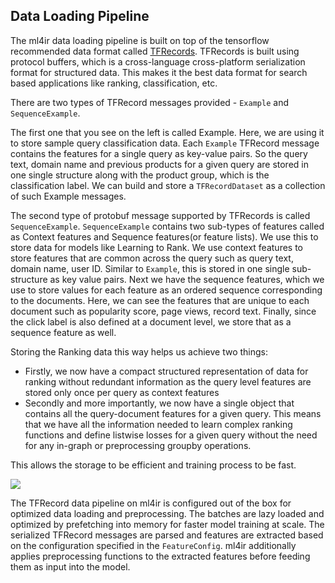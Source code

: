## Data Loading Pipeline

The ml4ir data loading pipeline is built on top of the tensorflow recommended data format called [TFRecords](https://www.tensorflow.org/tutorials/load_data/tfrecord). TFRecords is built using protocol buffers, which is a cross-language cross-platform serialization format for structured data. This makes it the best data format for search based applications like ranking, classification, etc.

There are two types of TFRecord messages provided - `Example` and `SequenceExample`. 

The first one that you see on the left is called Example. Here, we are using it to store sample query classification data. Each `Example` TFRecord message contains the features for a single query as key-value pairs. So the query text, domain name and previous products for a given query are stored in one single structure along with the product group, which is the classification label. We can build and store a `TFRecordDataset` as a collection of such Example messages.

The second type of protobuf message supported by TFRecords is called `SequenceExample`. `SequenceExample` contains two sub-types of features called as Context features and Sequence features(or feature lists). We use this to store data for models like Learning to Rank. We use context features to store features that are common across the query such as query text, domain name, user ID. Similar to `Example`, this is stored in one single sub-structure as key value pairs. Next we have the sequence features, which we use to store values for each feature as an ordered sequence corresponding to the documents. Here, we can see the features that are unique to each document such as popularity score, page views, record text. Finally, since the click label is also defined at a document level, we store that as a sequence feature as well.

Storing the Ranking data this way helps us achieve two things:

* Firstly, we now have a compact structured representation of data for ranking without redundant information as the query level features are stored only once per query as context features
* Secondly and more importantly, we now have a single object that contains all the query-document features for a given query. This means that we have all the information needed to learn complex ranking functions and define listwise losses for a given query without the need for any in-graph or preprocessing groupby operations.

This allows the storage to be efficient and training process to be fast.


![](/_static/tfrecord.png)

The TFRecord data pipeline on ml4ir is configured out of the box for optimized data loading and preprocessing. The batches are lazy loaded and optimized by prefetching into memory for faster model training at scale. The serialized TFRecord messages are parsed and features are extracted based on the configuration specified in the `FeatureConfig`. ml4ir additionally applies preprocessing functions to the extracted features before feeding them as input into the model.